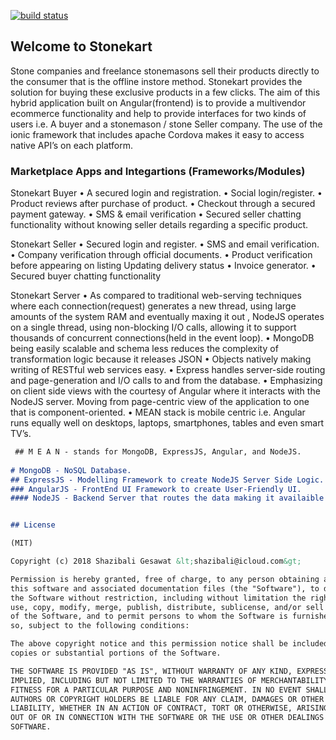 [![build status](https://travis-ci.org/he77y/Stonekart-A-Cross-Platform-Ecommerce-Solution.svg)](https://travis-ci.org/profile/he77y/Stonekart-A-Cross-Platform-Ecommerce-Solution.)

## Welcome to Stonekart

Stone companies and freelance stonemasons sell their products directly to the consumer that is the offline instore method. Stonekart provides the solution for buying these exclusive products in a few clicks. The aim of this hybrid application built on Angular(frontend) is to provide a multivendor ecommerce functionality and help to provide interfaces for two kinds of users i.e. A buyer and a stonemason / stone Seller company. The use of the ionic framework that includes apache Cordova makes it easy to access native API’s on each platform.

### Marketplace Apps and Integartions (Frameworks/Modules)

Stonekart Buyer
• A secured login and registration.
• Social login/register.
• Product reviews after purchase of product.
• Checkout through a secured payment gateway.
• SMS & email verification
• Secured seller chatting functionality without
  knowing seller details regarding a specific product.

Stonekart Seller
• Secured login and register.
• SMS and email verification.
• Company verification through official documents.
• Product verification before appearing on listing Updating delivery status
• Invoice generator.
• Secured buyer chatting functionality

Stonekart Server
• As compared to traditional web-serving techniques where each connection(request) generates a new thread, using large amounts of the system RAM and eventually maxing it out , NodeJS operates on a single thread, using non-blocking I/O calls, allowing it to support thousands of concurrent connections(held in the event loop).
• MongoDB being easily scalable and schema less reduces the complexity of transformation logic because it releases JSON • Objects natively making writing of RESTful web services easy. • Express handles server-side routing and page-generation and I/O calls to and from the database.
• Emphasizing on client side views with the courtesy of Angular where it interacts with the NodeJS server. Moving from page-centric view of the application to one that is component-oriented. 
• MEAN stack is mobile centric i.e. Angular runs equally well on desktops, laptops, smartphones, tables and even smart TV’s.
```markdown
 ## M E A N - stands for MongoDB, ExpressJS, Angular, and NodeJS.
 
# MongoDB - NoSQL Database.
## ExpressJS - Modelling Framework to create NodeJS Server Side Logic.
### AngularJS - FrontEnd UI Framework to create User-Friendly UI.
#### NodeJS - Backend Server that routes the data making it availaible to the frontend logic using RESTFul Web Services.


## License

(MIT)

Copyright (c) 2018 Shazibali Gesawat &lt;shazibali@icloud.com&gt;

Permission is hereby granted, free of charge, to any person obtaining a copy of
this software and associated documentation files (the "Software"), to deal in
the Software without restriction, including without limitation the rights to
use, copy, modify, merge, publish, distribute, sublicense, and/or sell copies
of the Software, and to permit persons to whom the Software is furnished to do
so, subject to the following conditions:

The above copyright notice and this permission notice shall be included in all
copies or substantial portions of the Software.

THE SOFTWARE IS PROVIDED "AS IS", WITHOUT WARRANTY OF ANY KIND, EXPRESS OR
IMPLIED, INCLUDING BUT NOT LIMITED TO THE WARRANTIES OF MERCHANTABILITY,
FITNESS FOR A PARTICULAR PURPOSE AND NONINFRINGEMENT. IN NO EVENT SHALL THE
AUTHORS OR COPYRIGHT HOLDERS BE LIABLE FOR ANY CLAIM, DAMAGES OR OTHER
LIABILITY, WHETHER IN AN ACTION OF CONTRACT, TORT OR OTHERWISE, ARISING FROM,
OUT OF OR IN CONNECTION WITH THE SOFTWARE OR THE USE OR OTHER DEALINGS IN THE
SOFTWARE.


